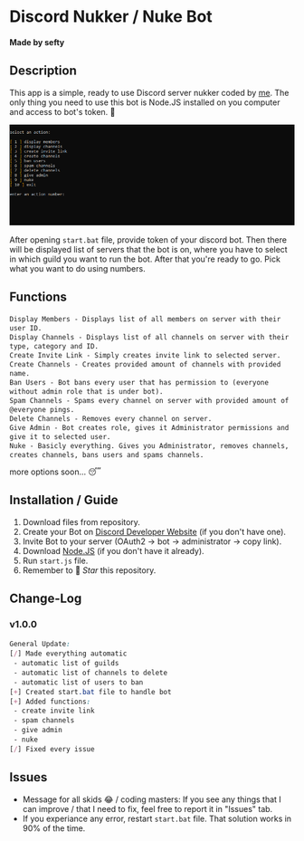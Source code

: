 <!--- sefty --->
<!-- sefty -->
<!--- sefty --->

# Discord Nukker / Nuke Bot

#### Made by sefty

## Description

This app is a simple, ready to use Discord server nukker coded by [me](https://fentanyl.recipes).
The only thing you need to use this bot is Node.JS installed on you computer
and access to bot's token. 🤩

![Thumbnail](https://github.com/krulsefty/discord-nukker/blob/main/files/image.png)

After opening `start.bat` file, provide token of your discord bot. Then there will be displayed
list of servers that the bot is on, where you have to select in which guild you
want to run the bot. After that you're ready to go. Pick what you want to do
using numbers.

## Functions

```
Display Members - Displays list of all members on server with their user ID.
Display Channels - Displays list of all channels on server with their type, category and ID.
Create Invite Link - Simply creates invite link to selected server.
Create Channels - Creates provided amount of channels with provided name.
Ban Users - Bot bans every user that has permission to (everyone without admin role that is under bot).
Spam Channels - Spams every channel on server with provided amount of @everyone pings.
Delete Channels - Removes every channel on server.
Give Admin - Bot creates role, gives it Administrator permissions and give it to selected user.
Nuke - Basicly everything. Gives you Administrator, removes channels, creates channels, bans users and spams channels.
```

more options soon... 😴

## Installation / Guide

1. Download files from repository.
2. Create your Bot on [Discord Developer Website](https://discord.dev) (if you don't have one).
3. Invite Bot to your server (OAuth2 -> bot -> administrator -> copy link).
4. Download [Node.JS](https://nodejs.org) (if you don't have it already).
5. Run `start.js` file.
6. Remember to 🌟 *Star* this repository.

## Change-Log

### v1.0.0
```css
General Update:
[/] Made everything automatic
 - automatic list of guilds
 - automatic list of channels to delete
 - automatic list of users to ban
[+] Created start.bat file to handle bot
[+] Added functions:
 - create invite link
 - spam channels
 - give admin
 - nuke
[/] Fixed every issue
```

## Issues

- Message for all skids 😂 / coding masters: If you see any things that I can improve / that I need to fix, feel free to report it in "Issues" tab.
- If you experiance any error, restart `start.bat` file. That solution works in 90% of the time.

